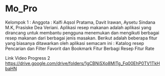 # Mo_Pro
Kelompok 1 : Anggota : 
Kalfi Aqsol Pratama, 
Davit Irawan, 
Aysetu Sindana M.K, 
Prasiske Dea Veriani. 
Aplikasi resep makanan adalah aplikasi yang dirancang untuk membantu pengguna menemukan dan mengikuti berbagai resep makanan dari berbagai jenis masakan. Berikut adalah beberapa fitur yang biasanya ditawarkan oleh aplikasi semacam ini :
Katalog resep
Pencarian dan Filter
Favorit dan Bookmark
Fitur Berbagi Resep
Fitur Rate

Link Video Progress 2
https://drive.google.com/drive/folders/1gCBNiSXo8MITg_Fq00EhP0TV1TkHbaHN 
